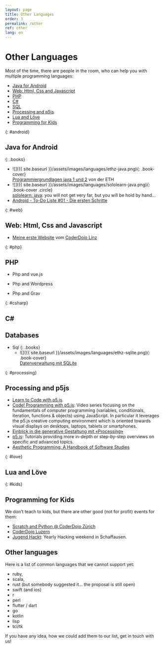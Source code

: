 ```yaml
---
layout: page
title: Other Languages
order: 3
permalink: /other
ref: other
lang: en
---
```


# Other Languages

Most of the time, there are people in the room, who can help you with multiple programming languages:

- [Java for Android](#java)
- [Web: Html, Css and Javascript](#web)
- [PHP](#php)
- [C#](#csharp)
- [SQL](#sql)
- [Processing and p5js](#processing)
- [Lua and Löve](#love)
- [Programming for Kids](#kids)

{: #android}
## Java for Android

{: .books}
- ![]({{ site.baseurl }}/assets/images/languages/ethz-java.png){: .book-cover}  
  [Programmiergrundlagen java 1 und 2](https://www.et.ethz.ch/) von der ETH
- ![]({{ site.baseurl }}/assets/images/languages/sololearn-java.png){: .book-cover .circle}  
  [sololearn: java](https://www.sololearn.com/course/java/): you will not get very far, but you will be hold by hand...
- [Android - To-Do Liste #01 - Die ersten Schritte](https://www.youtube.com/watch?v=zEs-z8lLO-c)

{: #web}
## Web: Html, Css and Javascript

- [Meine erste Website](https://coderdojo-linz.github.io/trainingsanleitungen/web/html-meine-erste-webseite.html) vom [CoderDojo Linz](https://coderdojo-linz.github.io)

{: #php}
## PHP

- Php and vue.js

- Php and Wordpress

- Php and Grav

{: #csharp}
## C#

## Databases

- Sql
  {: .books}
  - ![]({{ site.baseurl }}/assets/images/languages/ethz-sqlite.png){: .book-cover}  
  [Datenverwaltung mit SQLite]()

{: #processing}
## Processing and p5js

- [Learn to Code with p5.js](https://happycoding.io/tutorials/p5js/).
- [Code! Programming with p5.js](https://thecodingtrain.com/beginners/p5js/): Video series focusing on the fundamentals of computer programming (variables, conditionals, iteration, functions & objects) using JavaScript. In particular it leverages the p5.js creative computing environment which is oriented towards visual displays on desktops, laptops, tablets or smartphones.
- [Einblick in die generative Gestaltung mit «Processing»](http://processing.internauta.ch/)
- [p5.js](https://p5js.org/learn/): Tutorials providing more in-depth or step-by-step overviews on specific and advanced topics.
- [Aesthetic Programming: A Handbook of Software Studies](http://openhumanitiespress.org/books/download/Soon-Cox_2020_Aesthetic-Programming.pdf)


{: #love}
## Lua and Löve

{: #kids}
## Programming for Kids

We don't teach to kids, but there are other good (not for profit) events for them:

- [Scratch and Python @ CoderDojo Zürich](http://coderdojozh.ch/)
- [CoderDojo Luzern](https://coderdojoluzern.ch/)
- [Jugend Hackt](https://jugendhackt.org/events/ch/): Yearly Hacking weekend in Schaffausen.

## Other languages

Here is a list of common languages that we cannot support yet:

- ruby,
- scala,
- rust (but somebody suggested it... the proposal is still open)
- swift (and ios)
- r
- perl
- flutter / dart
- go
- kotlin
- lisp
- tcl/tk

If you have any idea, how we could add them to our list, get in touch with us!
